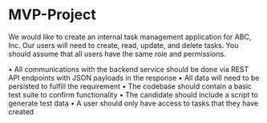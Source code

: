 # MVP-Project

We would like to create an internal task management application for ABC, Inc. 
Our users will need to create, read, update, and delete tasks. 
You should assume that all users have the same role and permissions.

• All communications with the backend service should be done via REST API endpoints with JSON payloads in the response
• All data will need to be persisted to fulfill the requirement
• The codebase should contain a basic test suite to confirm functionality
• The candidate should include a script to generate test data
• A user should only have access to tasks that they have created
